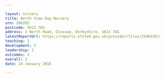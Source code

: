 ```yaml
---

layout: nursery
title: North View Day Nursery
urn: 206285
postcode: SK13 7AS
address: 2 North Road, Glossop, Derbyshire, SK13 7AS
latestReportUrl: https://reports.ofsted.gov.uk/provider/files/2540159/urn/206285.pdf
teaching: 2
development: 2
leadership: 2
outcomes: 2
overall: 2
date: 14 January 2016

---
```

